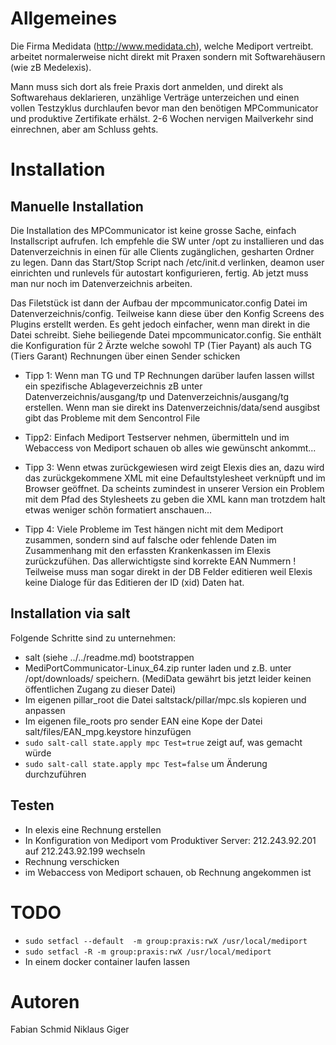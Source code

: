 # Allgemeines

Die Firma Medidata (http://www.medidata.ch), welche Mediport vertreibt. arbeitet normalerweise nicht direkt mit Praxen sondern mit Softwarehäusern (wie zB Medelexis).

Mann muss sich dort als freie Praxis dort anmelden, und direkt als Softwarehaus deklarieren, unzählige Verträge unterzeichen und einen vollen Testzyklus durchlaufen
bevor man den benötigen MPCommunicator und produktive Zertifikate erhälst. 2-6 Wochen nervigen Mailverkehr  sind einrechnen, aber am Schluss gehts.

# Installation

## Manuelle Installation

Die Installation des MPCommunicator ist keine grosse Sache, einfach Installscript aufrufen. Ich empfehle die SW unter /opt zu installieren und das Datenverzeichnis
in einen für alle Clients zugänglichen, gesharten Ordner zu legen. Dann das Start/Stop Script nach /etc/init.d verlinken, deamon user einrichten
und runlevels für autostart konfigurieren, fertig. Ab jetzt muss man nur noch im Datenverzeichnis arbeiten.

Das Filetstück ist dann der Aufbau der mpcommunicator.config Datei im Datenverzeichnis/config. Teilweise kann diese über den Konfig Screens des Plugins erstellt werden.
Es geht jedoch einfacher, wenn man direkt in die Datei schreibt. Siehe beiliegende Datei mpcommunicator.config. Sie enthält die Konfiguration für
2 Ärzte welche sowohl TP (Tier Payant) als auch TG (Tiers Garant) Rechnungen über einen Sender schicken

* Tipp 1:
		Wenn man TG und TP Rechnungen darüber laufen lassen willst ein spezifische Ablageverzeichnis zB unter Datenverzeichnis/ausgang/tp und Datenverzeichnis/ausgang/tg erstellen.
		Wenn man sie direkt ins Datenverzeichnis/data/send ausgibst gibt das Probleme mit dem Sencontrol File

* Tipp2:
		Einfach Mediport Testserver nehmen,  übermitteln und im Webaccess von Mediport schauen ob alles wie gewünscht ankommt...

* Tipp 3:
		Wenn etwas zurückgewiesen wird zeigt Elexis dies an, dazu wird das zurückgekommene XML mit eine Defaultstylesheet verknüpft und im Browser geöffnet.
		Da scheints zumindest in unserer Version ein Problem mit dem Pfad des Stylesheets zu geben die XML kann man trotzdem halt etwas weniger schön formatiert anschauen...

* Tipp 4:
		Viele Probleme im Test hängen nicht mit dem Mediport zusammen, sondern sind auf falsche oder fehlende Daten im Zusammenhang mit den erfassten Krankenkassen im Elexis zurückzufühen.
		Das allerwichtigste sind korrekte EAN Nummern ! Teilweise muss man sogar direkt in der DB Felder editieren weil Elexis keine Dialoge für das Editieren der ID (xid) Daten hat.

## Installation via salt

Folgende Schritte sind zu unternehmen:
* salt (siehe ../../readme.md)  bootstrappen
* MediPortCommunicator-Linux_64.zip runter laden und z.B. unter /opt/downloads/ speichern. (MediData gewährt bis jetzt leider keinen öffentlichen Zugang zu dieser Datei)
* Im eigenen pillar_root die Datei saltstack/pillar/mpc.sls kopieren und anpassen
* Im eigenen file_roots pro sender EAN eine Kope der Datei salt/files/EAN<ean>_mpg.keystore hinzufügen
* `sudo salt-call state.apply mpc Test=true` zeigt auf, was gemacht würde
* `sudo salt-call state.apply mpc Test=false` um Änderung durchzuführen

## Testen

* In elexis eine Rechnung erstellen
* In Konfiguration von Mediport vom Produktiver Server: 212.243.92.201 auf  212.243.92.199 wechseln
* Rechnung verschicken
* im Webaccess von Mediport schauen, ob Rechnung angekommen ist

# TODO

* `sudo setfacl --default  -m group:praxis:rwX /usr/local/mediport`
* `sudo setfacl -R -m group:praxis:rwX /usr/local/mediport`
* In einem docker container laufen lassen

# Autoren

Fabian Schmid
Niklaus Giger

